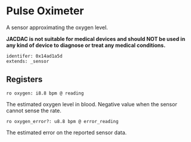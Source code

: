 #  Pulse Oximeter

A sensor approximating the oxygen level. 

**JACDAC is not suitable for medical devices and should NOT be used in any kind of device to diagnose or treat any medical conditions.**

    identifer: 0x14ad1a5d
    extends: _sensor

## Registers

    ro oxygen: i8.8 bpm @ reading

The estimated oxygen level in blood. Negative value when the sensor cannot sense the rate.

    ro oxygen_error?: u8.8 bpm @ error_reading

The estimated error on the reported sensor data.
